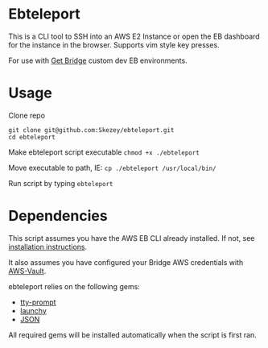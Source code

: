 # Ebteleport
This is a CLI tool to SSH into an AWS E2 Instance or open the EB dashboard for the instance in the browser.
Supports vim style key presses.

For use with [Get Bridge](https://github.com/get-bridge) custom dev EB environments.

# Usage
Clone repo
```
git clone git@github.com:Skezey/ebteleport.git
cd ebteleport
```
Make ebteleport script executable
```chmod +x ./ebteleport```

Move executable to path, IE: ```cp ./ebteleport /usr/local/bin/```

Run script by typing ```ebteleport```

# Dependencies
This script assumes you have the AWS EB CLI already installed. If not, see [installation instructions](https://docs.aws.amazon.com/elasticbeanstalk/latest/dg/eb-cli3-install.html).

It also assumes you have configured your Bridge AWS credentials with [AWS-Vault](https://github.com/99designs/aws-vault).

ebteleport relies on the following gems:
* [tty-prompt](https://github.com/piotrmurach/tty-prompt)
* [launchy](https://github.com/copiousfreetime/launchy)
* [JSON](https://github.com/flori/json)

All required gems will be installed automatically when the script is first ran.
